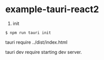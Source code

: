 # example-tauri-react2

1. init
```
$ npm run tauri init
```

tauri require ../dist/index.html

tauri dev require starting dev server.